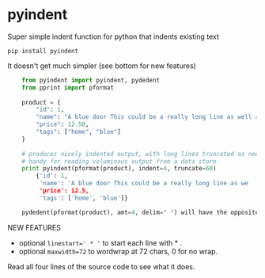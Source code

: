 # pyindent
Super simple indent function for python that indents existing text

    pip install pyindent

It doesn't get much simpler (see bottom for new features)

~~~python
    from pyindent import pyindent, pydedent
    from pprint import pformat
    
    product = {
        "id": 1,
        "name": "A blue door This could be a really long line as well and it could optionally be truncated (handy for output on screen)",
        "price": 12.50,
        "tags": ["home", "blue"]
    }
    
    # produces nicely indented output, with long lines truncated as needed.
    # handy for reading voluminous output from a data store
    print pyindent(pformat(product), indent=4, truncate=60)
        {'id': 1,
         'name': 'A blue door This could be a really long line as we
         'price': 12.5,
         'tags': ['home', 'blue']}

    pydedent(pformat(product), amt=4, delim=" ") will have the opposite effect.

~~~

NEW FEATURES

-   optional `linestart=' * '` to start each line with  *  .
-   optional `maxwidth=72` to wordwrap at 72 chars, 0 for no wrap.

Read all four lines of the source code to see what it does.

